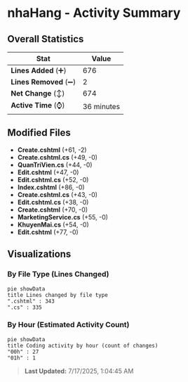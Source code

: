 # nhaHang - Activity Summary 

## Overall Statistics

| Stat                   | Value                                                             |
| ---------------------- | ----------------------------------------------------------------- |
| **Lines Added** (➕)   | 676                                          |
| **Lines Removed** (➖) | 2                                        |
| **Net Change** (↕)    | 674                |
| **Active Time** (⌚)   | 36 minutes |


## Modified Files
- **Create.cshtml** (+61, -2)
- **Create.cshtml.cs** (+49, -0)
- **QuanTriVien.cs** (+44, -0)
- **Edit.cshtml** (+47, -0)
- **Edit.cshtml.cs** (+52, -0)
- **Index.cshtml** (+86, -0)
- **Create.cshtml.cs** (+43, -0)
- **Edit.cshtml.cs** (+38, -0)
- **Create.cshtml** (+70, -0)
- **MarketingService.cs** (+55, -0)
- **KhuyenMai.cs** (+54, -0)
- **Edit.cshtml** (+77, -0)

## Visualizations

### By File Type (Lines Changed)

```mermaid
pie showData
title Lines changed by file type
".cshtml" : 343
".cs" : 335
```

### By Hour (Estimated Activity Count)

```mermaid
pie showData
title Coding activity by hour (count of changes)
"00h" : 27
"01h" : 1
```


> **Last Updated:** 7/17/2025, 1:04:45 AM